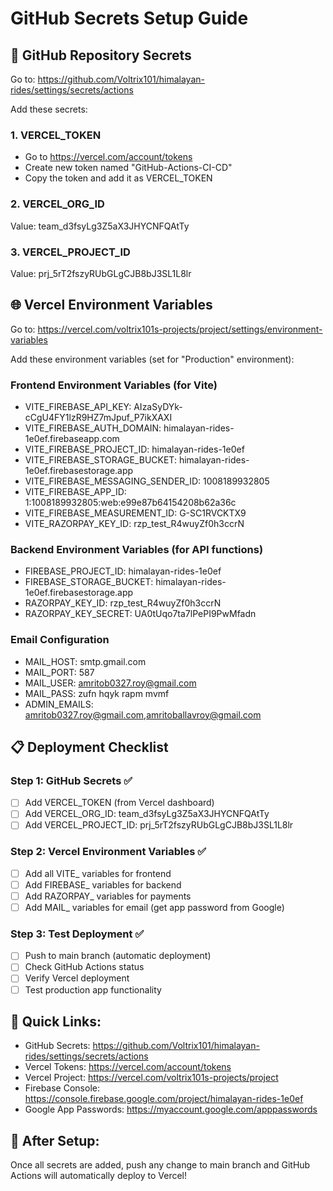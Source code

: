 # GitHub Secrets Setup Guide

## 🔐 GitHub Repository Secrets

Go to: https://github.com/Voltrix101/himalayan-rides/settings/secrets/actions

Add these secrets:

### 1. VERCEL_TOKEN
- Go to https://vercel.com/account/tokens
- Create new token named "GitHub-Actions-CI-CD"
- Copy the token and add it as VERCEL_TOKEN

### 2. VERCEL_ORG_ID
Value: team_d3fsyLg3Z5aX3JHYCNFQAtTy

### 3. VERCEL_PROJECT_ID  
Value: prj_5rT2fszyRUbGLgCJB8bJ3SL1L8lr

## 🌐 Vercel Environment Variables

Go to: https://vercel.com/voltrix101s-projects/project/settings/environment-variables

Add these environment variables (set for "Production" environment):

### Frontend Environment Variables (for Vite)
- VITE_FIREBASE_API_KEY: AIzaSyDYk-cCgU4FY1lzR9HZ7mJpuf_P7ikXAXI
- VITE_FIREBASE_AUTH_DOMAIN: himalayan-rides-1e0ef.firebaseapp.com
- VITE_FIREBASE_PROJECT_ID: himalayan-rides-1e0ef
- VITE_FIREBASE_STORAGE_BUCKET: himalayan-rides-1e0ef.firebasestorage.app
- VITE_FIREBASE_MESSAGING_SENDER_ID: 1008189932805
- VITE_FIREBASE_APP_ID: 1:1008189932805:web:e99e87b64154208b62a36c
- VITE_FIREBASE_MEASUREMENT_ID: G-SC1RVCKTX9
- VITE_RAZORPAY_KEY_ID: rzp_test_R4wuyZf0h3ccrN

### Backend Environment Variables (for API functions)
- FIREBASE_PROJECT_ID: himalayan-rides-1e0ef
- FIREBASE_STORAGE_BUCKET: himalayan-rides-1e0ef.firebasestorage.app
- RAZORPAY_KEY_ID: rzp_test_R4wuyZf0h3ccrN
- RAZORPAY_KEY_SECRET: UA0tUqo7ta7lPePI9PwMfadn

### Email Configuration
- MAIL_HOST: smtp.gmail.com
- MAIL_PORT: 587
- MAIL_USER: amritob0327.roy@gmail.com
- MAIL_PASS: zufn hqyk rapm mvmf
- ADMIN_EMAILS: amritob0327.roy@gmail.com,amritoballavroy@gmail.com

## 📋 Deployment Checklist

### Step 1: GitHub Secrets ✅
- [ ] Add VERCEL_TOKEN (from Vercel dashboard)
- [ ] Add VERCEL_ORG_ID: team_d3fsyLg3Z5aX3JHYCNFQAtTy
- [ ] Add VERCEL_PROJECT_ID: prj_5rT2fszyRUbGLgCJB8bJ3SL1L8lr

### Step 2: Vercel Environment Variables ✅
- [ ] Add all VITE_ variables for frontend
- [ ] Add FIREBASE_ variables for backend
- [ ] Add RAZORPAY_ variables for payments
- [ ] Add MAIL_ variables for email (get app password from Google)

### Step 3: Test Deployment ✅
- [ ] Push to main branch (automatic deployment)
- [ ] Check GitHub Actions status
- [ ] Verify Vercel deployment
- [ ] Test production app functionality

## 🚀 Quick Links:
- GitHub Secrets: https://github.com/Voltrix101/himalayan-rides/settings/secrets/actions
- Vercel Tokens: https://vercel.com/account/tokens
- Vercel Project: https://vercel.com/voltrix101s-projects/project
- Firebase Console: https://console.firebase.google.com/project/himalayan-rides-1e0ef
- Google App Passwords: https://myaccount.google.com/apppasswords

## 🎯 After Setup:
Once all secrets are added, push any change to main branch and GitHub Actions will automatically deploy to Vercel!
